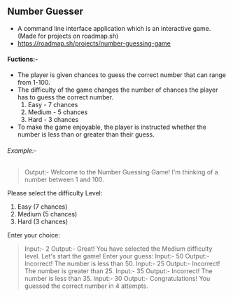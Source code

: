 ## Number Guesser
- A command line interface application which is an interactive game. (Made for projects on roadmap.sh)
- https://roadmap.sh/projects/number-guessing-game

#### Fuctions:-
- The player is given chances to guess the correct number that can range from 1-100.
- The difficulty of the game changes the number of chances the player has to guess the correct number.
    1. Easy - 7 chances
    2. Medium - 5 chances
    3. Hard - 3 chances
- To make the game enjoyable, the player is instructed whether the number is less than or greater than their guess.

###### Example:-
> Output:- Welcome to the Number Guessing Game!
I'm thinking of a number between 1 and 100.

Please select the difficulty Level:
1) Easy (7 chances)
2) Medium (5 chances)
3) Hard (3 chances)

Enter your choice: 
> Input:- 2
> Output:- Great! You have selected the Medium difficulty level.
Let's start the game!
Enter your guess: 
> Input:- 50
> Output:- Incorrect! The number is less than 50.
> Input:- 25
> Output:- Incorrect! The number is greater than 25.
> Input:-  35
> Output:- Incorrect! The number is less than 35.
> Input:- 30
> Output:- Congratulations! You guessed the correct number in 4 attempts. 

